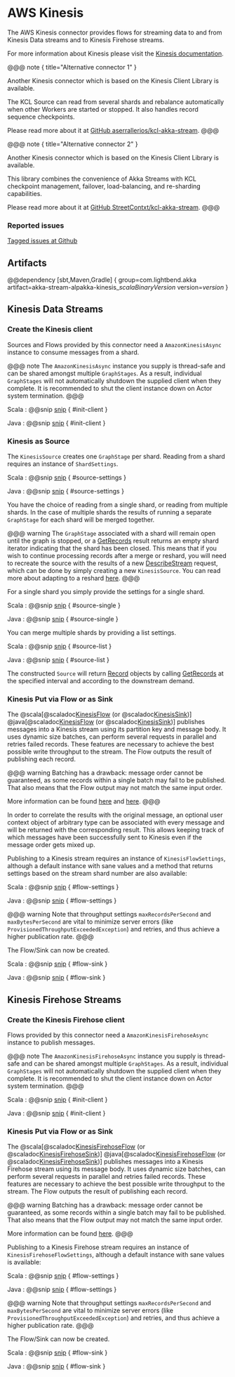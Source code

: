 # AWS Kinesis

The AWS Kinesis connector provides flows for streaming data to and from Kinesis Data streams and to Kinesis Firehose streams.

For more information about Kinesis please visit the [Kinesis documentation](https://aws.amazon.com/documentation/kinesis/).

@@@ note { title="Alternative connector 1" }

Another Kinesis connector which is based on the Kinesis Client Library is available.

The KCL Source can read from several shards and rebalance automatically when other Workers are started or stopped. It also handles record sequence checkpoints.

Please read more about it at [GitHub aserrallerios/kcl-akka-stream](https://github.com/aserrallerios/kcl-akka-stream).
@@@


@@@ note { title="Alternative connector 2" }

Another Kinesis connector which is based on the Kinesis Client Library is available.

This library combines the convenience of Akka Streams with KCL checkpoint management, failover, load-balancing, and re-sharding capabilities.

Please read more about it at [GitHub StreetContxt/kcl-akka-stream](https://github.com/StreetContxt/kcl-akka-stream).
@@@

### Reported issues

[Tagged issues at Github](https://github.com/akka/alpakka/labels/p%3Akinesis)

## Artifacts

@@dependency [sbt,Maven,Gradle] {
  group=com.lightbend.akka
  artifact=akka-stream-alpakka-kinesis_$scalaBinaryVersion$
  version=$version$
}

## Kinesis Data Streams

### Create the Kinesis client

Sources and Flows provided by this connector need a `AmazonKinesisAsync` instance to consume messages from a shard.

@@@ note
The `AmazonKinesisAsync` instance you supply is thread-safe and can be shared amongst multiple `GraphStages`. 
As a result, individual `GraphStages` will not automatically shutdown the supplied client when they complete.
It is recommended to shut the client instance down on Actor system termination.
@@@

Scala
: @@snip [snip](/kinesis/src/test/scala/akka/stream/alpakka/kinesis/scaladsl/Examples.scala) { #init-client }

Java
: @@snip [snip](/kinesis/src/test/java/akka/stream/alpakka/kinesis/javadsl/Examples.java) { #init-client }

### Kinesis as Source

The `KinesisSource` creates one `GraphStage` per shard. Reading from a shard requires an instance of `ShardSettings`.

Scala
: @@snip [snip](/kinesis/src/test/scala/akka/stream/alpakka/kinesis/scaladsl/Examples.scala) { #source-settings }

Java
: @@snip [snip](/kinesis/src/test/java/akka/stream/alpakka/kinesis/javadsl/Examples.java) { #source-settings }

You have the choice of reading from a single shard, or reading from multiple shards. In the case of multiple shards the results of running a separate `GraphStage` for each shard will be merged together.

@@@ warning
The `GraphStage` associated with a shard will remain open until the graph is stopped, or a [GetRecords](http://docs.aws.amazon.com/kinesis/latest/APIReference/API_GetRecords.html) result returns an empty shard iterator indicating that the shard has been closed. This means that if you wish to continue processing records after a merge or reshard, you will need to recreate the source with the results of a new [DescribeStream](http://docs.aws.amazon.com/kinesis/latest/APIReference/API_DescribeStream.html) request, which can be done by simply creating a new `KinesisSource`. You can read more about adapting to a reshard [here](http://docs.aws.amazon.com/streams/latest/dev/developing-consumers-with-sdk.html).
@@@

For a single shard you simply provide the settings for a single shard.

Scala
: @@snip [snip](/kinesis/src/test/scala/akka/stream/alpakka/kinesis/scaladsl/Examples.scala) { #source-single }

Java
: @@snip [snip](/kinesis/src/test/java/akka/stream/alpakka/kinesis/javadsl/Examples.java) { #source-single }

You can merge multiple shards by providing a list settings.

Scala
: @@snip [snip](/kinesis/src/test/scala/akka/stream/alpakka/kinesis/scaladsl/Examples.scala) { #source-list }

Java
: @@snip [snip](/kinesis/src/test/java/akka/stream/alpakka/kinesis/javadsl/Examples.java) { #source-list }

The constructed `Source` will return [Record](http://docs.aws.amazon.com/kinesis/latest/APIReference/API_Record.html)
objects by calling [GetRecords](http://docs.aws.amazon.com/kinesis/latest/APIReference/API_GetRecords.html) at the specified interval and according to the downstream demand.

### Kinesis Put via Flow or as Sink

The 
@scala[@scaladoc[KinesisFlow](akka.stream.alpakka.kinesis.scaladsl.KinesisFlow) (or @scaladoc[KinesisSink](akka.stream.alpakka.kinesis.scaladsl.KinesisSink))] 
@java[@scaladoc[KinesisFlow](akka.stream.alpakka.kinesis.javadsl.KinesisFlow) (or @scaladoc[KinesisSink](akka.stream.alpakka.kinesis.javadsl.KinesisSink))] 
publishes messages into a Kinesis stream using its partition key and message body. It uses dynamic size batches, can perform several requests in parallel and retries failed records. These features are necessary to achieve the best possible write throughput to the stream. The Flow outputs the result of publishing each record.

@@@ warning
Batching has a drawback: message order cannot be guaranteed, as some records within a single batch may fail to be published. That also means that the Flow output may not match the same input order.

More information can be found [here](http://docs.aws.amazon.com/streams/latest/dev/developing-producers-with-sdk.html#kinesis-using-sdk-java-putrecords) and [here](http://docs.aws.amazon.com/kinesis/latest/APIReference/API_PutRecords.html).
@@@

In order to correlate the results with the original message, an optional user context object of arbitrary type can be associated with every message and will be returned with the corresponding result. This allows keeping track of which messages have been successfully sent to Kinesis even if the message order gets mixed up.

Publishing to a Kinesis stream requires an instance of `KinesisFlowSettings`, although a default instance with sane values and a method that returns settings based on the stream shard number are also available:

Scala
: @@snip [snip](/kinesis/src/test/scala/akka/stream/alpakka/kinesis/scaladsl/Examples.scala) { #flow-settings }

Java
: @@snip [snip](/kinesis/src/test/java/akka/stream/alpakka/kinesis/javadsl/Examples.java) { #flow-settings }

@@@ warning
Note that throughput settings `maxRecordsPerSecond` and `maxBytesPerSecond` are vital to minimize server errors (like `ProvisionedThroughputExceededException`) and retries, and thus achieve a higher publication rate.
@@@

The Flow/Sink can now be created.

Scala
: @@snip [snip](/kinesis/src/test/scala/akka/stream/alpakka/kinesis/scaladsl/Examples.scala) { #flow-sink }

Java
: @@snip [snip](/kinesis/src/test/java/akka/stream/alpakka/kinesis/javadsl/Examples.java) { #flow-sink }

## Kinesis Firehose Streams

### Create the Kinesis Firehose client

Flows provided by this connector need a `AmazonKinesisFirehoseAsync` instance to publish messages.

@@@ note
The `AmazonKinesisFirehoseAsync` instance you supply is thread-safe and can be shared amongst multiple `GraphStages`.
As a result, individual `GraphStages` will not automatically shutdown the supplied client when they complete.
It is recommended to shut the client instance down on Actor system termination.
@@@

Scala
: @@snip [snip](/kinesis/src/test/scala/akka/stream/alpakka/kinesisfirehose/scaladsl/Examples.scala) { #init-client }

Java
: @@snip [snip](/kinesis/src/test/java/akka/stream/alpakka/kinesisfirehose/javadsl/Examples.java) { #init-client }

### Kinesis Put via Flow or as Sink

The
@scala[@scaladoc[KinesisFirehoseFlow](akka.stream.alpakka.kinesisfirehose.scaladsl.KinesisFirehoseFlow) (or @scaladoc[KinesisFirehoseSink](akka.stream.alpakka.kinesisfirehose.scaladsl.KinesisFirehoseSink))]
@java[@scaladoc[KinesisFirehoseFlow](akka.stream.alpakka.kinesisfirehose.javadsl.KinesisFirehoseFlow) (or @scaladoc[KinesisFirehoseSink](akka.stream.alpakka.kinesisfirehose.javadsl.KinesisFirehoseSink))]
publishes messages into a Kinesis Firehose stream using its message body. It uses dynamic size batches, can perform several requests in parallel and retries failed records. These features are necessary to achieve the best possible write throughput to the stream. The Flow outputs the result of publishing each record.

@@@ warning
Batching has a drawback: message order cannot be guaranteed, as some records within a single batch may fail to be published. That also means that the Flow output may not match the same input order.

More information can be found [here](https://docs.aws.amazon.com/firehose/latest/APIReference/API_PutRecordBatch.html).
@@@

Publishing to a Kinesis Firehose stream requires an instance of `KinesisFirehoseFlowSettings`, although a default instance with sane values is available:

Scala
: @@snip [snip](/kinesis/src/test/scala/akka/stream/alpakka/kinesisfirehose/scaladsl/Examples.scala) { #flow-settings }

Java
: @@snip [snip](/kinesis/src/test/java/akka/stream/alpakka/kinesisfirehose/javadsl/Examples.java) { #flow-settings }

@@@ warning
Note that throughput settings `maxRecordsPerSecond` and `maxBytesPerSecond` are vital to minimize server errors (like `ProvisionedThroughputExceededException`) and retries, and thus achieve a higher publication rate.
@@@

The Flow/Sink can now be created.

Scala
: @@snip [snip](/kinesis/src/test/scala/akka/stream/alpakka/kinesisfirehose/scaladsl/Examples.scala) { #flow-sink }

Java
: @@snip [snip](/kinesis/src/test/java/akka/stream/alpakka/kinesisfirehose/javadsl/Examples.java) { #flow-sink }
